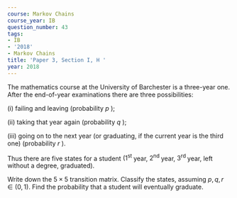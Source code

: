 ```yaml
---
course: Markov Chains
course_year: IB
question_number: 43
tags:
- IB
- '2018'
- Markov Chains
title: 'Paper 3, Section I, H '
year: 2018
---
```




The mathematics course at the University of Barchester is a three-year one. After the end-of-year examinations there are three possibilities:

(i) failing and leaving (probability $p$ );

(ii) taking that year again (probability $q$ );

(iii) going on to the next year (or graduating, if the current year is the third one) (probability $r$ ).

Thus there are five states for a student $\left(1^{\text {st }}\right.$ year, $2^{\text {nd }}$ year, $3^{\text {rd }}$ year, left without a degree, graduated).

Write down the $5 \times 5$ transition matrix. Classify the states, assuming $p, q, r \in(0,1)$. Find the probability that a student will eventually graduate.